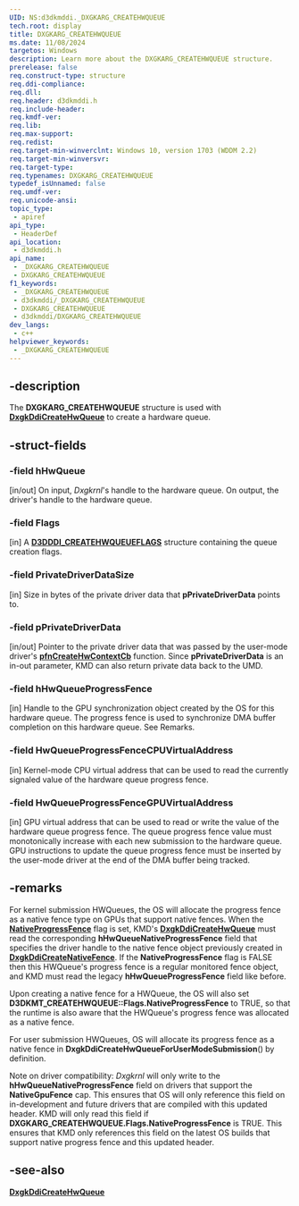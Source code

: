 ```yaml
---
UID: NS:d3dkmddi._DXGKARG_CREATEHWQUEUE
tech.root: display
title: DXGKARG_CREATEHWQUEUE
ms.date: 11/08/2024
targetos: Windows
description: Learn more about the DXGKARG_CREATEHWQUEUE structure.
prerelease: false
req.construct-type: structure
req.ddi-compliance: 
req.dll: 
req.header: d3dkmddi.h
req.include-header: 
req.kmdf-ver: 
req.lib: 
req.max-support: 
req.redist: 
req.target-min-winverclnt: Windows 10, version 1703 (WDDM 2.2)
req.target-min-winversvr: 
req.target-type: 
req.typenames: DXGKARG_CREATEHWQUEUE
typedef_isUnnamed: false
req.umdf-ver: 
req.unicode-ansi: 
topic_type:
 - apiref
api_type:
 - HeaderDef
api_location:
 - d3dkmddi.h
api_name:
 - _DXGKARG_CREATEHWQUEUE
 - DXGKARG_CREATEHWQUEUE
f1_keywords:
 - _DXGKARG_CREATEHWQUEUE
 - d3dkmddi/_DXGKARG_CREATEHWQUEUE
 - DXGKARG_CREATEHWQUEUE
 - d3dkmddi/DXGKARG_CREATEHWQUEUE
dev_langs:
 - c++
helpviewer_keywords:
 - _DXGKARG_CREATEHWQUEUE
---
```


## -description

The **DXGKARG_CREATEHWQUEUE** structure is used with [**DxgkDdiCreateHwQueue**](nc-d3dkmddi-dxgkddi_createhwqueue.md) to create a hardware queue.

## -struct-fields

### -field hHwQueue

[in/out] On input, *Dxgkrnl*'s handle to the hardware queue. On output, the driver's handle to the hardware queue.

### -field Flags

[in] A [**D3DDDI_CREATEHWQUEUEFLAGS**](../d3dukmdt/ns-d3dukmdt-_d3dddi_createhwqueueflags.md) structure containing the queue creation flags.

### -field PrivateDriverDataSize

[in] Size in bytes of the private driver data that **pPrivateDriverData** points to.

### -field pPrivateDriverData

[in/out] Pointer to the private driver data that was passed by the user-mode driver's [**pfnCreateHwContextCb**](../d3dumddi/nc-d3dumddi-pfnd3dddi_createhwcontextcb.md) function. Since **pPrivateDriverData** is an in-out parameter, KMD can also return private data back to the UMD.

### -field hHwQueueProgressFence

[in] Handle to the GPU synchronization object created by the OS for this hardware queue. The progress fence is used to synchronize DMA buffer completion on this hardware queue. See Remarks.

### -field HwQueueProgressFenceCPUVirtualAddress

[in] Kernel-mode CPU virtual address that can be used to read the currently signaled value of the hardware queue progress fence.

### -field HwQueueProgressFenceGPUVirtualAddress

[in] GPU virtual address that can be used to read or write the value of the hardware queue progress fence. The queue progress fence value must monotonically increase with each new submission to the hardware queue. GPU instructions to update the queue progress fence must be inserted by the user-mode driver at the end of the DMA buffer being tracked.

## -remarks

For kernel submission HWQueues, the OS will allocate the progress fence as a native fence type on GPUs that support native fences. When the [**NativeProgressFence**](../d3dukmdt/ns-d3dukmdt-_d3dddi_createhwqueueflags.md) flag is set, KMD's [**DxgkDdiCreateHwQueue**](nc-d3dkmddi-dxgkddi_createhwqueue.md) must read the corresponding **hHwQueueNativeProgressFence** field that specifies the driver handle to the native fence object previously created in [**DxgkDdiCreateNativeFence**](nc-d3dkmddi-dxgkddi_createnativefence.md). If the **NativeProgressFence** flag is FALSE then this HWQueue's progress fence is a regular monitored fence object, and KMD must read the legacy **hHwQueueProgressFence** field like before.

Upon creating a native fence for a HWQueue, the OS will also set **D3DKMT_CREATEHWQUEUE::Flags.NativeProgressFence** to TRUE, so that the runtime is also aware that the HWQueue's progress fence was allocated as a native fence.

For user submission HWQueues, OS will allocate its progress fence as a native fence in **DxgkDdiCreateHwQueueForUserModeSubmission**() by definition.

Note on driver compatibility: *Dxgkrnl* will only write to the **hHwQueueNativeProgressFence** field on drivers that support the **NativeGpuFence** cap. This ensures that OS will only reference this field on in-development and future drivers that are compiled with this updated header. KMD will only read this field if **DXGKARG_CREATEHWQUEUE.Flags.NativeProgressFence** is TRUE. This ensures that KMD only references this field on the latest OS builds that support native progress fence and this updated header.

## -see-also

[**DxgkDdiCreateHwQueue**](nc-d3dkmddi-dxgkddi_createhwqueue.md)
